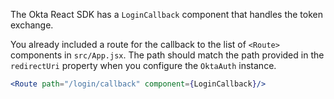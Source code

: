 The Okta React SDK has a `LoginCallback` component that handles the token exchange.

You already included a route for the callback to the list of `<Route>` components in `src/App.jsx`. The path should match the path provided in the `redirectUri` property when you configure the `OktaAuth` instance.

```jsx
<Route path="/login/callback" component={LoginCallback}/>
```
